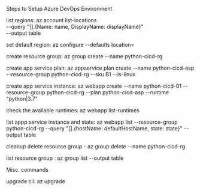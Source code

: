 Steps to Setup Azure DevOps Environment

list regions: az account list-locations \
  --query "[].{Name: name, DisplayName: displayName}" \
  --output table

set default region:   az configure --defaults location=<REGION>

create resource group: az group create --name python-cicd-rg

create app service plan: az appservice plan create --name python-cicd-asp --resource-group python-cicd-rg --sku B1 --is-linux

create app service instance: az webapp create --name python-cicd-01 --resource-group python-cicd-rg --plan python-cicd-asp --runtime "python|3.7"

check the available runtimes: az webapp list-runtimes

list appp service instance and state: az webapp list --resource-group python-cicd-rg --query "[].{hostName: defaultHostName, state: state}" --output table

cleanup
 delete resource group - az group delete --name python-cicd-rg

list resource group : az group list --output table


Misc. commands

upgrade cli: az upgrade
